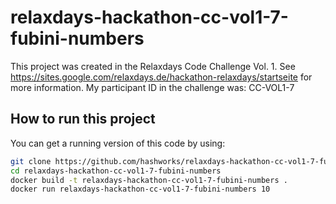# relaxdays-hackathon-cc-vol1-7-fubini-numbers

This project was created in the Relaxdays Code Challenge Vol. 1. See https://sites.google.com/relaxdays.de/hackathon-relaxdays/startseite for more information. My participant ID in the challenge was: CC-VOL1-7

## How to run this project

You can get a running version of this code by using:

```bash
git clone https://github.com/hashworks/relaxdays-hackathon-cc-vol1-7-fubini-numbers.git
cd relaxdays-hackathon-cc-vol1-7-fubini-numbers
docker build -t relaxdays-hackathon-cc-vol1-7-fubini-numbers .
docker run relaxdays-hackathon-cc-vol1-7-fubini-numbers 10
```